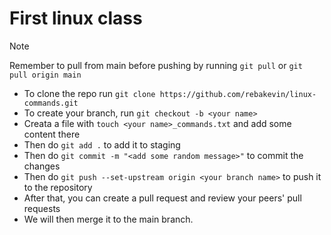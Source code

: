 # First linux class

> [!NOTE]  
> Remember to pull from main before pushing by running `git pull` or `git pull origin main`

- To clone the repo run `git clone https://github.com/rebakevin/linux-commands.git`
- To create your branch, run `git checkout -b <your name>`
- Creata a file with `touch <your name>_commands.txt` and add some content there
- Then do `git add .` to add it to staging
- Then do `git commit -m "<add some random message>"` to commit the changes
- Then do `git push --set-upstream origin <your branch name>` to push it to the repository
- After that, you can create a pull request and review your peers' pull requests
- We will then merge it to the main branch.
